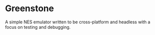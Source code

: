 # Greenstone

A simple NES emulator written to be cross-platform and headless with a focus on testing and debugging.
